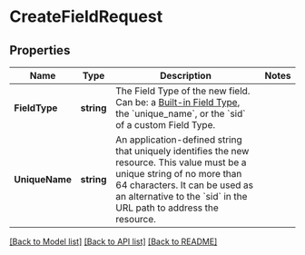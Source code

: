 # CreateFieldRequest

## Properties

Name | Type | Description | Notes
------------ | ------------- | ------------- | -------------
**FieldType** | **string** | The Field Type of the new field. Can be: a [Built-in Field Type](https://www.twilio.com/docs/autopilot/built-in-field-types), the &#x60;unique_name&#x60;, or the &#x60;sid&#x60; of a custom Field Type. | 
**UniqueName** | **string** | An application-defined string that uniquely identifies the new resource. This value must be a unique string of no more than 64 characters. It can be used as an alternative to the &#x60;sid&#x60; in the URL path to address the resource. | 

[[Back to Model list]](../README.md#documentation-for-models) [[Back to API list]](../README.md#documentation-for-api-endpoints) [[Back to README]](../README.md)


